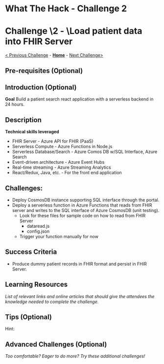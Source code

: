# What The Hack - Challenge 2

# Challenge \2 - \Load patient data into FHIR Server

[< Previous Challenge](./Challenge01.md) - **[Home](../readme.md)** - [Next Challenge>](./Challenge03.md)

## Pre-requisites (Optional)

## Introduction (Optional)

**Goal**
Build a patient search react application with a serverless backend in 24 hours.

## Description

**Technical skills leveraged**
- FHIR Server - Azure API for FHIR (PaaS)
- Serverless Compute - Azure Functions in Node.js
- Serverless Database/Search - Azure Comos DB w/SQL Interface, Azure Search
- Event-driven architecture - Azure Event Hubs
- Real-time streaming - Azure Streaming Analytics
- React/Redux, Java, etc. - For the front end application

## Challenges:
- Deploy CosmosDB instance supporting SQL interface through the portal.
- Deploy a serverless function in Azure Functions that reads from FHIR server and writes to the SQL interface of Azure CosmosDB (unit testing).
    - Look for these files for sample code on how to read from FHIR Server
        - dataread.js
        - config.json
    - Trigger your function manually for now

## Success Criteria
- Produce dummy patient records in FHIR format and persist in FHIR Server.

## Learning Resources

*List of relevant links and online articles that should give the attendees the knowledge needed to complete the challenge.*

## Tips (Optional)

Hint: 

## Advanced Challenges (Optional)

*Too comfortable?  Eager to do more?  Try these additional challenges!*

